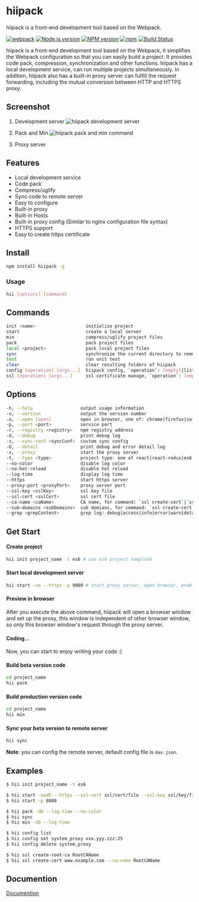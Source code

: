 # hiipack

hiipack is a front-end development tool based on the Webpack.

[![webpack](https://img.shields.io/badge/hiipack-%20based%20on%20webpack%20-green.svg?style=flat)](https://webpack.github.io/)
[![Node.js version](https://img.shields.io/badge/node-%3E%3D0.12.7-orange.svg)](https://nodejs.org/)
[![NPM version](https://img.shields.io/npm/v/hiipack.svg?style=flat)](https://www.npmjs.org/package/hiipack)
[![npm](https://img.shields.io/npm/dm/hiipack.svg)](https://www.npmjs.com/package/hiipack)
[![Build Status](https://travis-ci.org/zdying/hiipack.svg?branch=3.0.0)](https://travis-ci.org/zdying/hiipack)

hiipack is a front-end development tool based on the Webpack, it simplifies the Webpack configuration so that you can easily build a project.
It provides code pack, compression, synchronization and other functions.
hiipack has a local development service, can run multiple projects simultaneously.
In addition, hiipack also has a built-in proxy server can fulfill the request forwarding, 
including the mutual conversion between HTTP and HTTPS proxy.

## Screenshot
    
1. Development server
![hiipack development server](http://i.imgur.com/0cMSrm0.gif)

2. Pack and Min
![hiipack pack and min command](http://i.imgur.com/ilvd35M.gif)

3. Proxy server

## Features

* Local development service
* Code pack
* Compress/uglify
* Sync code to remote server
* Easy to configure
* Built-in proxy
* Built-in Hosts
* Built-in proxy config (Similar to nginx configuration file syntax)
* HTTPS support
* Easy to create https certificate

## Install

```bash
npm install hiipack -g
```

### Usage
    
```bash
hii [options] [command]
``` 

## Commands
  
```bash
init <name>                   initialize project
start                         create a local server
min                           compress/uglify project files
pack                          pack project files
local <project>               pack local project files
sync                          synchronize the current directory to remote server
test                          run unit test
clear                         clear resulting folders of hiipack
config [operation] [args...]  hiipack config, `operation`: [empty]|list|set|delete
ssl [operation] [args...]     ssl certificate manage, `operation`: [empty]|create-root-ca|ssl-path
```
  
## Options
  
```bash
-h, --help                  output usage information
-v, --version               output the version number
-o, --open [open]           open in browser, one of: chrome|firefox|safari|opera
-p, --port <port>           service port
-r, --registry <registry>   npm registry address
-d, --debug                 print debug log
-s, --sync-conf <syncConf>  custom sync config
-D, --detail                print debug and error detail log
-x, --proxy                 start the proxy server
-t, --type <type>           project type: one of react|react-redux|es6|vue|normal|empty
--no-color                  disable log color
--no-hot-reload             disable hot reload
--log-time                  display log time
--https                     start https server
--proxy-port <proxyPort>    proxy server port
--ssl-key <sslKey>          ssl key file
--ssl-cert <sslCert>        ssl cert file
--ca-name <caName>          CA name, for command: `ssl create-cert`|`ssl create-root-ca`
--sub-domains <subDomains>  sub domians, for command: `ssl create-cert`
--grep <grepContent>        grep log: debug|access|info|error|warn|detail|<Any other string>
```

## Get Start

#### Create project

```bash
hii init project_name -t es6 # use es6 project template
```

#### Start local development server

```bash
hii start -xo --https -p 9000 # start proxy server, open browser, enable https, port 9000
```

#### Preview in browser

After you execute the above command, hiipack will open a browser window and set up the proxy,
this window is independent of other browser window, so only this browser window's request through the proxy server.

#### Coding...

Now, you can start to enjoy writing your code :)

#### Build beta version code

```bash
cd project_name
hii pack
```

#### Build production version code

```bash
cd project_name
hii min
```

#### Sync your beta version to remote server

```bash
hii sync
```

**Note**: you can config the remote server, default config file is `dev.json`.


## Examples

```bash
$ hii init project_name -t es6

$ hii start -xodD --https --ssl-cert ssl/cert/file --ssl-key ssl/key/file
$ hii start -p 8800

$ hii pack -dD --log-time --no-color
$ hii sync
$ hii min -dD --log-time

$ hii config list
$ hii config set system_proxy xxx.yyy.zzz:25
$ hii config delete system_proxy

$ hii ssl create-root-ca RootCAName
$ hii ssl create-cert www.example.com --ca-name RootCAName
```

## Documention

  [Documention](https://zdying.gitbooks.io/hiipack_doc/content/)